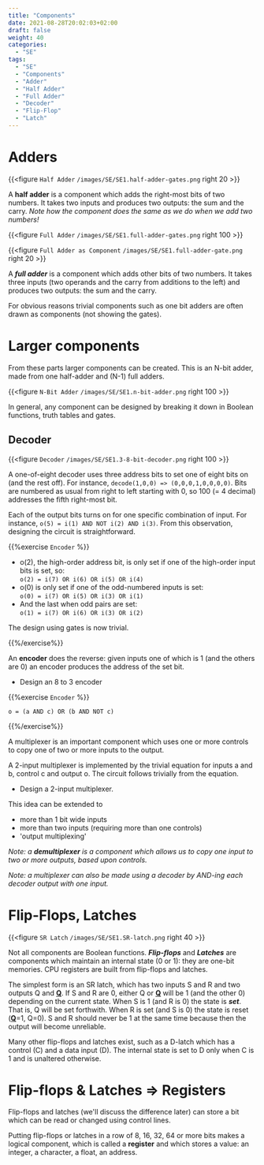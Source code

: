 ```yaml
---
title: "Components"
date: 2021-08-28T20:02:03+02:00
draft: false
weight: 40
categories:
  - "SE"
tags:
  - "SE"
  - "Components"
  - "Adder"
  - "Half Adder"
  - "Full Adder"
  - "Decoder"
  - "Flip-Flop"
  - "Latch"
---
```


# Adders


{{<figure `Half Adder` `/images/SE/SE1.half-adder-gates.png` right 20 >}}

A **half adder** is a component which adds the right-most bits of two numbers. It takes two inputs and produces two outputs: the sum and the carry. *Note how the component does the same as we do when we add two numbers!*
<br>

{{<figure `Full Adder` `/images/SE/SE1.full-adder-gates.png` right 100 >}}
<br>

{{<figure `Full Adder as Component` `/images/SE/SE1.full-adder-gate.png` right 20 >}}

A ***full adder*** is a component which adds other bits of two numbers. It takes three inputs (two operands and the carry from additions to the left) and produces two outputs: the sum and the carry.

For obvious reasons trivial components such as one bit adders are often drawn as components (not showing the gates).

# Larger components

From these parts larger components can be created. This is an N-bit adder, made from one half-adder and (N-1) full adders. 

{{<figure `N-Bit Adder` `/images/SE/SE1.n-bit-adder.png` right 100 >}}

In general, any component can be designed by breaking it down in Boolean functions, truth tables and gates.

## Decoder
{{<figure `Decoder` `/images/SE/SE1.3-8-bit-decoder.png` right 100 >}}

A one-of-eight decoder uses three address bits to set one of eight bits on (and the rest off). For instance, `decode(1,0,0) => (0,0,0,1,0,0,0,0)`. Bits are numbered as usual from right to left starting with 0, so 100 (= 4 decimal) addresses the fifth right-most bit.

Each of the output bits turns on for one specific combination of input. For instance, `o(5) = i(1) AND NOT i(2) AND i(3)`. From this observation, designing the circuit is straightforward.

{{%exercise `Encoder` %}}

* o(2), the high-order address bit, is only set if one of the high-order input bits is set, so:  
`o(2) = i(7) OR i(6) OR i(5) OR i(4)`
* o(0) is only set if one of the odd-numbered inputs is set:   
`o(0) = i(7) OR i(5) OR i(3) OR i(1)`
* And the last when odd pairs are set:  
`o(1) = i(7) OR i(6) OR i(3) OR i(2)`

The design using gates is now trivial.

{{%/exercise%}}

An **encoder** does the reverse: given inputs one of which is 1 (and the others are 0) an encoder produces the address of the set bit.

* Design an 8 to 3 encoder

{{%exercise `Encoder` %}}

`o = (a AND c) OR (b AND NOT c)`

{{%/exercise%}}

A multiplexer is an important component which uses one or more controls to copy one of two or more inputs to the output.

A 2-input multiplexer is implemented by the trivial equation for inputs a and b, control c and output o. The circuit follows trivially from the equation.

* Design a 2-input multiplexer.

This idea can be extended to

* more than 1 bit wide inputs
* more than two inputs (requiring more than one controls)
* 'output multiplexing'

*Note: a **demultiplexer** is a component which allows us to copy one input to two or more outputs, based upon controls.*

*Note: a multiplexer can also be made using a decoder by AND-ing each decoder output with one input.*

# Flip-Flops, Latches
{{<figure `SR Latch` `/images/SE/SE1.SR-latch.png` right 40 >}}

Not all components are Boolean functions. ***Flip-flops*** and ***Latches*** are components which maintain an internal state (0 or 1): they are one-bit memories. CPU registers are built from flip-flops and latches.

The simplest form is an SR latch, which has two inputs S and R and two outputs Q and <u>**Q**</u>. If S and R are 0, either Q or <u>**Q**</u> will be 1 (and the other 0) depending on the current state. When S is 1 (and R is 0) the state is ***set***. That is, Q will be set forthwith. When R is set (and S is 0) the state is reset (<u>**Q**</u>=1, Q=0). S and R should never be 1 at the same time because then the output will become unreliable.

Many other flip-flops and latches exist, such as a D-latch which has a control (C) and a data input (D). The internal state is set to D only when C is 1 and is unaltered otherwise.

# Flip-flops & Latches => Registers

Flip-flops and latches (we'll discuss the difference later) can store a bit which can be read or changed using control lines.

Putting flip-flops or latches in a row of 8, 16, 32, 64 or more bits makes a logical component, which is called a **register** and which stores a value: an integer, a character, a float, an address.



